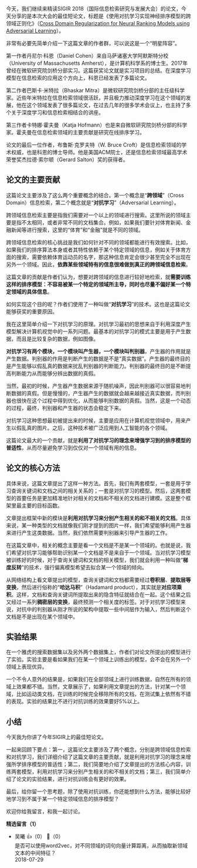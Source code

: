 今天，我们继续来精读SIGIR 2018（国际信息检索研究与发展大会）的论文，今天分享的是本次大会的最佳短论文，标题是《使用对抗学习实现神经排序模型的跨领域正则化》（[Cross Domain Regularization for Neural Ranking Models using Adversarial Learning](https://arxiv.org/pdf/1805.03403.pdf)）。

非常有必要先简单介绍一下这篇文章的作者群，可以说这是一个“明星阵容”。

第一作者丹尼尔·科恩（Daniel Cohen）来自马萨诸塞大学阿默斯特分校（University of Massachusetts Amherst），是计算机科学系的博士生。2017年曾经在微软研究院剑桥分部实习。这篇获奖论文就是实习项目的总结。在深度学习模型在信息检索的应用这个方向上，科恩已经发表了多篇论文。

第二作者巴斯卡·米特拉（Bhaskar Mitra）是微软研究院剑桥分部的主任级科学家。近些年米特拉在信息检索领域很活跃，并且极力推动深度学习在这个领域的发展，他在这个领域发表了很多篇论文，在过去几年的很多学术会议上，也主持了多个关于深度学习和信息检索相结合的讲座。

第三作者卡特娜·霍夫曼（Katja Hofmann）也是来自微软研究院剑桥分部的科学家。霍夫曼在信息检索领域的主要贡献是研究在线排序学习。

论文的最后一位作者，布鲁斯·克罗夫特（W. Bruce Croft）是信息检索领域的学术权威，也是科恩的博士导师。他是美国ACM院士，还是信息检索领域最高学术荣誉奖杰拉德·索尔顿（Gerard Salton）奖的获得者。

## 论文的主要贡献

这篇论文主要涉及了这么两个重要概念的结合。第一个概念是“**跨领域**”（Cross Domain）信息检索，第二个概念就是“**对抗学习**”（Adversarial Learning）。

跨领域信息检索主要是指我们需要对一个以上的领域进行搜索。这里所说的领域主要是指不太相同，或者非常不同的文档集合。例如，如果我们要针对体育新闻、金融新闻等进行搜索，这里的“体育”和“金融”就是不同的领域。

跨领域信息检索的核心挑战是我们如何针对不同的领域都能进行有效搜索。比如，如果我们的排序算法本身或者其特性依赖于某个特定领域的信息，例如关于体育方面的搜索，需要依赖体育运动员的名字，那这种信息肯定会很少甚至完全不出现在另外一个领域。因此，**依靠某些领域特有的信息很难做到真正的跨领域信息检索**。

这篇文章的贡献是作者们认为，想要对跨领域的信息进行较好地检索，就**需要训练这样的排序模型：不容易被某一个特定的领域所主导，同时也尽量不偏好某一个特定领域的具体信息**。

如何实现这个目的呢？作者们使用了一种叫做“**对抗学习**”的技术。这也是这篇论文能够获奖的重要原因。

我在这里简单介绍一下对抗学习的原理。对抗学习最初的思想来自于利用深度产生模型解决计算机视觉中的一系列问题。最基本的对抗学习的模式主要是用于产生数据，而且是比较复杂的数据，例如图像。

**对抗学习有两个模块，一个模块叫产生器，一个模块叫判别器**。产生器的作用就是产生数据。判别器的作用是判断产生的数据是不是“真实数据”。产生器的最终目的是产生能够以假乱真的数据来扰乱判别器的判断能力。判别器的最终目的是不断提高判断能力从而能够分辨出数据的真假。

当然，最初的时候，产生器产生数据来源于随机噪声，因此判别器可以很容易地判断数据的真假。但是慢慢的，产生器产生的数据就会越来越接近真实数据，而判别器也很快在这个过程中得到优化，从而能够判别数据的真假。当然，这是一个动态的过程，最终，判别器和产生器的状态会稳定下来。

对抗学习这种思想最初被提出来的时候，主要是应用在计算机视觉领域中，用来产生以假乱真的图片。之后，这种技术被广泛应用到人工智能的各个领域。

这篇论文最大的一个贡献，就是**利用了对抗学习的理念来增强学习到的排序模型的普适性**，从而尽量避免学习到仅仅对一个领域有用的信息。

## 论文的核心方法

具体来说，这篇文章提出了这样一种方法。首先，我们有两套模型，一套是用于学习查询关键词和文档之间的相关关系的；一套是对抗学习的模型。然后，这两套模型的首要任务是更加精准地针对相关的文档和不相关的文档进行建模。这是整个框架里最主要的目标函数。

文章提出框架中新的模块是**利用对抗学习来分别产生相关的和不相关的文档**。具体来说，某一种类型的文档就像我们刚才提到的图片一样，我们希望能够利用产生器来进行产生这类数据。当然，我们依然需要判别器来引导产生器的工作。

在这篇文章中，相关的概念主要是看一个文档是不是某一个领域的。也就是说，我们希望对抗学习能够帮助识别某一个文档是不是来自于一个领域。当对抗学习模型被训练好的时候，对于查询关键词和文档的相关模型，我们就会利用一种叫做“**梯度反转**”的技术，强行偏离模型希望去拟合某一个领域的倾向。

从网络结构上看文章提出的模型，查询关键词和文档都需要经过**卷积层**、**提取层等变换**，然后进行俗称的“**哈达马积**”（Hadamard product），其实就是**对应项乘积**。这样，文档和查询关键词所提取出来的隐含特征就结合在一起。这个结果之后又经过一系列**稠密层的变换**，最终预测一个相关度的标签。对于对抗学习模型来说，对抗中的判别器从刚才所说的架构中提取一些中间层作为输入，然后判断这个文档是不是出现在某个领域中。

## 实验结果

在一个雅虎的搜索数据集以及另外两个数据集上，作者们对论文所提出的模型进行了实验。实验主要是看如果我们在某一个领域上训练出的模型，会不会在另外一个领域上表现优异。

一个不令人意外的结果是，如果我们在全部领域上进行训练数据，自然在所有的领域上效果都不错。当然，文章展示了，如果利用文章提出的方法，针对某一个领域，比如运动类文档，在训练的时候完全移除所有的文档，在测试集上依然有不错的表现。实验的结果比不进行对抗训练的效果要好5%以上。

## 小结

今天我为你讲了今年SIGIR上的最佳短论文。

一起来回顾下要点：第一，这篇论文主要涉及了两个概念，分别是跨领域信息检索和对抗学习，我们详细介绍了这篇文章的主要贡献，就是利用对抗学习的理念来增强所学排序模型的普适性；第二，我们简要地介绍了文章提出的方法核心内容，训练两套模型，利用对抗学习来分别产生相关的和不相关的文档；第三，我们简单介绍了论文的实验结果，进行对抗训练会有更好的效果。

最后，给你留一个思考题，除了使用对抗训练，你还能想到什么方法，能够比较好地学习到不属于某一个特定领域信息的排序模型？

欢迎你给我留言，和我一起讨论。
<div><strong>精选留言（1）</strong></div><ul>
<li><span>吴曦</span> 👍（0） 💬（0）<div>是否可以使用word2vec，对不同领域的词句向量计算距离，从而抽取新领域文本的中间特征？</div>2018-07-29</li><br/>
</ul>